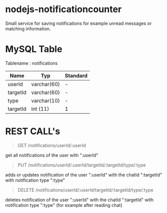 # nodejs-notificationcounter
Small service for saving notifications for example unread messages or matching information.


# MySQL Table
Tablename : notifications

| Name          | Typ           | Standard      |
| ------------- | ------------- | ------------- |
| userId        | varchar(60)   | -             |
| targetId      | varchar(60)   | -             |
| type          | varchar(10)   | -             |
| targetId      | int    (11)   | 1             |


# REST CALL's
>
> GET /notifications/userId/:userId
>
get all notifications of the user with ":userId"

>
> PUT /notifications/userId/:userId/targetId/:targetId/type/:type
>
adds or updates notification of the user ":userId" with the chatId ":targetId" with notification type ":type"

>
> DELETE /notifications/userId/:userId/targetId/:targetId/type/:type
>
deletes notification of the user ":userId" with the chatId ":targetId" with notification type ":type" (for example after reading chat)
